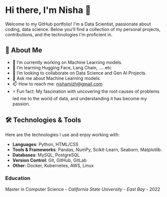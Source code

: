 # Hi there, I'm Nisha 👋

Welcome to my GitHub portfolio! I'm a Data Scientist, passionate about coding, data science. Below you'll find a collection of my personal projects, contributions, and the technologies I'm proficient in.

## 🚀 About Me

- 🔭 I’m currently working on Machine Learning models.
- 🌱 I’m learning Hugging Face, Lang Chain, .....etc
- 👯 I’m looking to collaborate on Data Science and Gen AI Projects.
- 💬 Ask me about Machine Learning models.
- 📫 How to reach me: nishamizh@gmail.com
- ⚡ Fun fact: My fascination with uncovering the root causes of problems led me to the world of data, and understanding it has become my passion.

## 🛠️ Technologies & Tools

Here are the technologies I use and enjoy working with:

- **Languages**: Python, HTML/CSS
- **Tools & Frameworks**: Pandas, NumPy, Scikit-Learn, Seaborn, Matplotlib.
- **Databases**: MySQL, PostgreSQL
- **Version Control**: Git, GitHub, GitLab
- **Other**: Docker, Kubernetes, AWS, Linux

### Education
Master in Computer Science - <i>California State University - East Bay</i> - 2022
